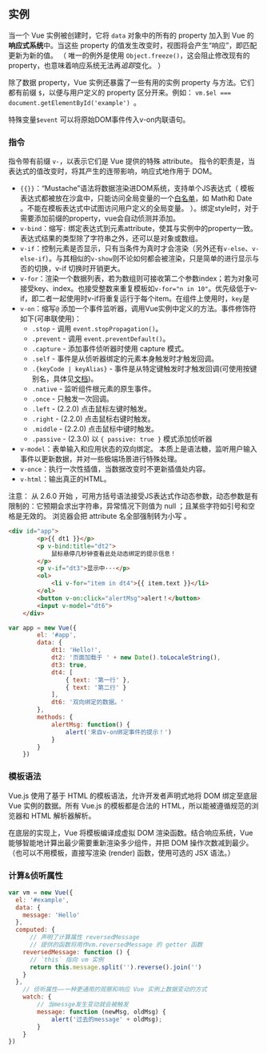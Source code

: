 ## 实例

 当一个 Vue 实例被创建时，它将 `data` 对象中的所有的 property 加入到 Vue 的**响应式系统**中。当这些 property 的值发生改变时，视图将会产生“响应”，即匹配更新为新的值。 （ 唯一的例外是使用 `Object.freeze()`，这会阻止修改现有的 property，也意味着响应系统无法再*追踪*变化。 ）

 除了数据 property，Vue 实例还暴露了一些有用的实例 property 与方法。它们都有前缀 `$`，以便与用户定义的 property 区分开来。例如： ` vm.$el === document.getElementById('example')  `。

 特殊变量`$event` 可以将原始DOM事件传入v-on内联语句。



### 指令

 指令带有前缀 `v-`，以表示它们是 Vue 提供的特殊 attribute。 指令的职责是，当表达式的值改变时，将其产生的连带影响，响应式地作用于 DOM。 

- `{{}}`：“Mustache”语法将数据渲染进DOM系统，支持单个JS表达式（ 模板表达式都被放在沙盒中，只能访问全局变量的一个[白名单](https://github.com/vuejs/vue/blob/v2.6.10/src/core/instance/proxy.js#L9)，如 Math和 Date 。不能在模板表达式中试图访问用户定义的全局变量。 ）。绑定style时，对于需要添加前缀的property，vue会自动侦测并添加。
- `v-bind`：缩写`:` 绑定表达式到元素attribute，使其与实例中的property一致。 表达式结果的类型除了字符串之外，还可以是对象或数组。 
- `v-if`：控制元素是否显示，只有当条件为真时才会渲染（另外还有`v-else`、`v-else-if`）。与其相似的`v-show`则不论如何都会被渲染，只是简单的进行显示与否的切换，v-if 切换时开销更大。
- `v-for`：渲染一个数据列表，若为数组则可接收第二个参数index；若为对象可接受key、index。也接受整数来重复模板如`v-for="n in 10"`。优先级低于v-if，即二者一起使用时v-if将重复运行于每个item。在组件上使用时，`key`是
- `v-on`：缩写`@` 添加一个事件监听器，调用Vue实例中定义的方法。事件修饰符如下(可串联使用)：
  - `.stop` - 调用 `event.stopPropagation()`。
  - `.prevent` - 调用 `event.preventDefault()`。
  - `.capture` - 添加事件侦听器时使用 capture 模式。
  - `.self` - 事件是从侦听器绑定的元素本身触发时才触发回调。
  - `.{keyCode | keyAlias}` - 事件是从特定键触发时才触发回调(可使用按键别名，具体见[文档](https://cn.vuejs.org/v2/guide/events.html))。
  - `.native` - 监听组件根元素的原生事件。
  - `.once` - 只触发一次回调。
  - `.left` - (2.2.0) 点击鼠标左键时触发。
  - `.right` - (2.2.0) 点击鼠标右键时触发。
  - `.middle` - (2.2.0) 点击鼠标中键时触发。
  - `.passive` - (2.3.0) 以 `{ passive: true }` 模式添加侦听器
- `v-model`：表单输入和应用状态的双向绑定。 本质上是语法糖，监听用户输入事件以更新数据，并对一些极端场景进行特殊处理。 
- `v-once`：执行一次性插值，当数据改变时不更新插值处内容。
- `v-html`：输出真正的HTML。

注意： 从 2.6.0 开始 ，可用方括号语法接受JS表达式作动态参数，动态参数是有限制的：它预期会求出字符串，异常情况下则值为 null ；且某些字符如引号和空格是无效的。 浏览器会把 attribute 名全部强制转为小写 。

```HTML
<div id="app">
        <p>{{ dt1 }}</p>
        <p v-bind:title="dt2">
            鼠标悬停几秒钟查看此处动态绑定的提示信息！
        </p>
        <p v-if="dt3">显示中···</p>
        <ol>
            <li v-for="item in dt4">{{ item.text }}</li>
        </ol>
        <button v-on:click="alertMsg">alert！</button>
        <input v-model="dt6">
    </div>
```

```javascript
var app = new Vue({
        el: '#app',
        data: {
            dt1: 'Hello!',
            dt2: '页面加载于 ' + new Date().toLocaleString(),
            dt3: true,
            dt4: [
                { text: '第一行' },
                { text: '第二行' }
            ],
            dt6: '双向绑定的数据。'
        },
        methods: {
            alertMsg: function() {
                alert('来自v-on绑定事件的提示！')
            }
        }
    })
```



### 模板语法

Vue.js 使用了基于 HTML 的模板语法，允许开发者声明式地将 DOM 绑定至底层 Vue 实例的数据。所有 Vue.js 的模板都是合法的 HTML，所以能被遵循规范的浏览器和 HTML 解析器解析。

在底层的实现上，Vue 将模板编译成虚拟 DOM 渲染函数。结合响应系统，Vue 能够智能地计算出最少需要重新渲染多少组件，并把 DOM 操作次数减到最少。（也可以不用模板，直接写渲染 (render) 函数，使用可选的 JSX 语法。）



### 计算&侦听属性

```javascript
var vm = new Vue({
  el: '#example',
  data: {
    message: 'Hello'
  },
  computed: {
   	  // 声明了计算属性 reversedMessage
      // 提供的函数将用作vm.reversedMessage 的 getter 函数
    reversedMessage: function () {
      // `this` 指向 vm 实例
      return this.message.split('').reverse().join('')
    }
  },
    // 侦听属性——一种更通用的观察和响应 Vue 实例上数据变动的方式
    watch: {
        // 当messge发生变动就会被触发
        message: function (newMsg, oldMsg) {
            alert('过去的message' + oldMsg);
        }
    }
})
```